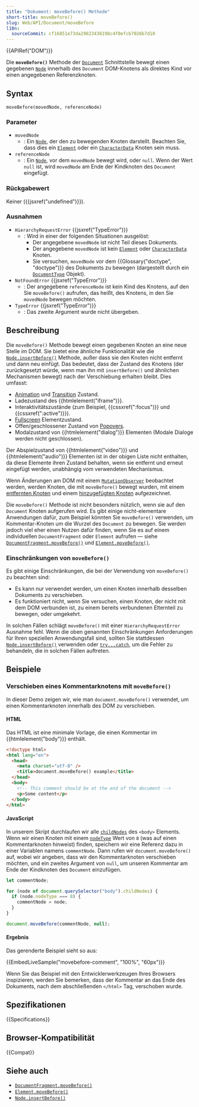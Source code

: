 ```yaml
---
title: "Dokument: moveBefore() Methode"
short-title: moveBefore()
slug: Web/API/Document/moveBefore
l10n:
  sourceCommit: cf16851e73da29823438198c4f0efcb7026b7d10
---
```


{{APIRef("DOM")}}

Die **`moveBefore()`** Methode der [`Document`](/de/docs/Web/API/Document) Schnittstelle bewegt einen gegebenen [`Node`](/de/docs/Web/API/Node) innerhalb des `Document` DOM-Knotens als direktes Kind vor einen angegebenen Referenzknoten.

## Syntax

```js-nolint
moveBefore(movedNode, referenceNode)
```

### Parameter

- `movedNode`
  - : Ein [`Node`](/de/docs/Web/API/Node), der den zu bewegenden Knoten darstellt. Beachten Sie, dass dies ein [`Element`](/de/docs/Web/API/Element) oder ein [`CharacterData`](/de/docs/Web/API/CharacterData) Knoten sein muss.
- `referenceNode`
  - : Ein [`Node`](/de/docs/Web/API/Node), vor dem `movedNode` bewegt wird, oder `null`. Wenn der Wert `null` ist, wird `movedNode` am Ende der Kindknoten des `Document` eingefügt.

### Rückgabewert

Keiner ({{jsxref("undefined")}}).

### Ausnahmen

- `HierarchyRequestError` {{jsxref("TypeError")}}
  - : Wird in einer der folgenden Situationen ausgelöst:
    - Der angegebene `movedNode` ist nicht Teil dieses Dokuments.
    - Der angegebene `movedNode` ist kein [`Element`](/de/docs/Web/API/Element) oder [`CharacterData`](/de/docs/Web/API/CharacterData) Knoten.
    - Sie versuchen, `movedNode` vor dem {{Glossary("doctype", "doctype")}} des Dokuments zu bewegen (dargestellt durch ein [`DocumentType`](/de/docs/Web/API/DocumentType) Objekt).
- `NotFoundError` {{jsxref("TypeError")}}
  - : Der angegebene `referenceNode` ist kein Kind des Knotens, auf den Sie `moveBefore()` aufrufen, das heißt, des Knotens, in den Sie `movedNode` bewegen möchten.
- `TypeError` {{jsxref("TypeError")}}
  - : Das zweite Argument wurde nicht übergeben.

## Beschreibung

Die `moveBefore()` Methode bewegt einen gegebenen Knoten an eine neue Stelle im DOM. Sie bietet eine ähnliche Funktionalität wie die [`Node.insertBefore()`](/de/docs/Web/API/Node/insertBefore) Methode, außer dass sie den Knoten nicht entfernt und dann neu einfügt. Das bedeutet, dass der Zustand des Knotens (der zurückgesetzt würde, wenn man ihn mit `insertBefore()` und ähnlichen Mechanismen bewegt) nach der Verschiebung erhalten bleibt. Dies umfasst:

- [Animation](/de/docs/Web/CSS/CSS_animations) und [Transition](/de/docs/Web/CSS/CSS_transitions) Zustand.
- Ladezustand des {{htmlelement("iframe")}}.
- Interaktivitätszustände (zum Beispiel, {{cssxref(":focus")}} und {{cssxref(":active")}}).
- [Fullscreen](/de/docs/Web/API/Fullscreen_API) Elementzustand.
- Offen/geschlossener Zustand von [Popovers](/de/docs/Web/API/Popover_API).
- Modalzustand von {{htmlelement("dialog")}} Elementen (Modale Dialoge werden nicht geschlossen).

Der Abspielzustand von {{htmlelement("video")}} und {{htmlelement("audio")}} Elementen ist in der obigen Liste nicht enthalten, da diese Elemente ihren Zustand behalten, wenn sie entfernt und erneut eingefügt werden, unabhängig vom verwendeten Mechanismus.

Wenn Änderungen am DOM mit einem [`MutationObserver`](/de/docs/Web/API/MutationObserver) beobachtet werden, werden Knoten, die mit `moveBefore()` bewegt wurden, mit einem [entfernten Knoten](/de/docs/Web/API/MutationRecord/removedNodes) und einem [hinzugefügten Knoten](/de/docs/Web/API/MutationRecord/addedNodes) aufgezeichnet.

Die `moveBefore()` Methode ist nicht besonders nützlich, wenn sie auf den `Document` Knoten aufgerufen wird. Es gibt einige nicht-elementare Anwendungen dafür, zum Beispiel könnten Sie `moveBefore()` verwenden, um Kommentar-Knoten um die Wurzel des `Document` zu bewegen. Sie werden jedoch viel eher einen Nutzen dafür finden, wenn Sie es auf einem individuellen `DocumentFragment` oder `Element` aufrufen — siehe [`DocumentFragment.moveBefore()`](/de/docs/Web/API/DocumentFragment/moveBefore) und [`Element.moveBefore()`](/de/docs/Web/API/Element/moveBefore).

### Einschränkungen von `moveBefore()`

Es gibt einige Einschränkungen, die bei der Verwendung von `moveBefore()` zu beachten sind:

- Es kann nur verwendet werden, um einen Knoten innerhalb desselben Dokuments zu verschieben.
- Es funktioniert nicht, wenn Sie versuchen, einen Knoten, der nicht mit dem DOM verbunden ist, zu einem bereits verbundenen Elternteil zu bewegen, oder umgekehrt.

In solchen Fällen schlägt `moveBefore()` mit einer `HierarchyRequestError` Ausnahme fehl. Wenn die oben genannten Einschränkungen Anforderungen für Ihren speziellen Anwendungsfall sind, sollten Sie stattdessen [`Node.insertBefore()`](/de/docs/Web/API/Node/insertBefore) verwenden oder [`try...catch`](/de/docs/Web/JavaScript/Reference/Statements/try...catch), um die Fehler zu behandeln, die in solchen Fällen auftreten.

## Beispiele

### Verschieben eines Kommentarknotens mit `moveBefore()`

In dieser Demo zeigen wir, wie man `document.moveBefore()` verwendet, um einen Kommentarknoten innerhalb des DOM zu verschieben.

#### HTML

Das HTML ist eine minimale Vorlage, die einen Kommentar im {{htmlelement("body")}} enthält.

```html live-sample___movebefore-comment
<!doctype html>
<html lang="en">
  <head>
    <meta charset="utf-8" />
    <title>document.moveBefore() example</title>
  </head>
  <body>
    <!-- This comment should be at the end of the document -->
    <p>Some content</p>
  </body>
</html>
```

#### JavaScript

In unserem Skript durchlaufen wir alle [`childNodes`](/de/docs/Web/API/Node/childNodes) des `<body>` Elements. Wenn wir einen Knoten mit einem [`nodeType`](/de/docs/Web/API/Node/nodeType) Wert von `8` (was auf einen Kommentarknoten hinweist) finden, speichern wir eine Referenz dazu in einer Variablen namens `commentNode`. Dann rufen wir `document.moveBefore()` auf, wobei wir angeben, dass wir den Kommentarknoten verschieben möchten, und ein zweites Argument von `null`, um unseren Kommentar am Ende der Kindknoten des `Document` einzufügen.

```js live-sample___movebefore-comment
let commentNode;

for (node of document.querySelector("body").childNodes) {
  if (node.nodeType === 8) {
    commentNode = node;
  }
}

document.moveBefore(commentNode, null);
```

#### Ergebnis

Das gerenderte Beispiel sieht so aus:

{{EmbedLiveSample("movebefore-comment", "100%", "60px")}}

Wenn Sie das Beispiel mit den Entwicklerwerkzeugen Ihres Browsers inspizieren, werden Sie bemerken, dass der Kommentar an das Ende des Dokuments, nach dem abschließenden `</html>` Tag, verschoben wurde.

## Spezifikationen

{{Specifications}}

## Browser-Kompatibilität

{{Compat}}

## Siehe auch

- [`DocumentFragment.moveBefore()`](/de/docs/Web/API/DocumentFragment/moveBefore)
- [`Element.moveBefore()`](/de/docs/Web/API/Element/moveBefore)
- [`Node.insertBefore()`](/de/docs/Web/API/Node/insertBefore)

